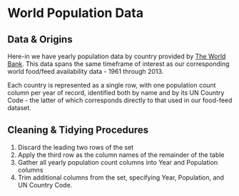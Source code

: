 # World Population Data

## Data & Origins

Here-in we have yearly population data by country provided by [The World Bank](https://data.worldbank.org/indicator/SP.POP.TOTL). This data spans the same timeframe of interest as our corresponding world food/feed availability data - 1961 through 2013.

Each country is represented as a single row, with one population count column per year of record, identified both by name and by its UN Country Code - the latter of which corresponds directly to that used in our food-feed dataset.

## Cleaning & Tidying Procedures

1. Discard the leading two rows of the set
2. Apply the third row as the column names of the remainder of the table
3. Gather all yearly population count columns into Year and Population columns
4. Trim additional columns from the set, specifying Year, Population, and UN Country Code.